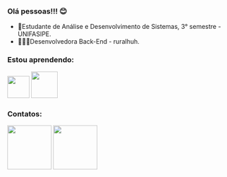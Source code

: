  
### Olá pessoas!!! 😊

- 📔Estudante de Análise e Desenvolvimento de Sistemas, 3° semestre - UNIFASIPE.
- 👩🏼‍💻Desenvolvedora Back-End - ruralhuh.  

### Estou aprendendo:

<img src="https://cdn-icons-png.flaticon.com/512/5968/5968252.png" width="50" height="50"/> <img src="https://cdn.jsdelivr.net/gh/devicons/devicon/icons/java/java-original.svg" width="60" height="60"/> 



### Contatos:
<a href="https://www.instagram.com/steffanny_s_/" target="_blank"><img src="https://media.discordapp.net/attachments/989190013826773002/989191056308453376/bubbles-1985148_1920-removebg-preview_1.png" width="100" height="100" target="_blank"></a>
<a href="https://www.linkedin.com/in/steffanny-selzler-4299a2208/" target="_blank"><img src="https://media.discordapp.net/attachments/989190013826773002/989190633208053820/bubbles-2084109_1920-removebg-preview_1.png" width="100" height="100" target="_blank"></a>

 

